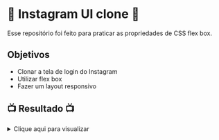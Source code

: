 # 🚀  Instagram UI clone 🚀

Esse repositório foi feito para praticar as propriedades de CSS flex box.

## Objetivos

- Clonar a tela de login do Instagram 
- Utilizar flex box
- Fazer um layout responsivo 

## :tv: Resultado :tv:

<details>
    <summary>Clique aqui para visualizar</summary>


<img src="./demo.gif" width=100%>
</details>